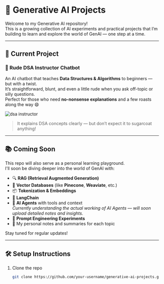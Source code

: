 # 🧠 Generative AI Projects

Welcome to my Generative AI repository!  
This is a growing collection of AI experiments and practical projects that I’m building to learn and explore the world of GenAI — one step at a time.

---

## 🚀 Current Project

### 🤖 Rude DSA Instructor Chatbot

An AI chatbot that teaches **Data Structures & Algorithms** to beginners — but with a twist.  
It’s straightforward, blunt, and even a little rude when you ask off-topic or silly questions.  
Perfect for those who need **no-nonsense explanations** and a few roasts along the way 😄

![dsa instructor](https://github.com/user-attachments/assets/7e1ed3cc-53dc-4255-af0e-93fc2ebfdb6d)

> It explains DSA concepts clearly — but don’t expect it to sugarcoat anything!

---

## 📚 Coming Soon

This repo will also serve as a personal learning playground.  
I'll soon be diving deeper into the world of GenAI with:

- 🔍 **RAG (Retrieval Augmented Generation)**
- 🧠 **Vector Databases** (like **Pinecone**, **Weaviate**, etc.)
- 📦 **Tokenization & Embeddings**
- 🔗 **LangChain**
- 🧭 **AI Agents** with tools and context  
  _Currently understanding the actual working of AI Agents — will soon upload detailed notes and insights._
- 🧪 **Prompt Engineering Experiments**
- 📘 My personal notes and summaries for each topic

Stay tuned for regular updates!

---

## 🛠️ Setup Instructions

1. Clone the repo  
   ```bash
   git clone https://github.com/your-username/generative-ai-projects.git
